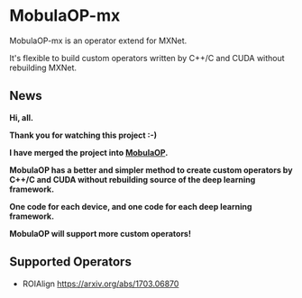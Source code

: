 # MobulaOP-mx

MobulaOP-mx is an operator extend for MXNet.

It's flexible to build custom operators written by C++/C and CUDA without rebuilding MXNet.

## News

**Hi, all.**

**Thank you for watching this project :-)**

**I have merged the project into [MobulaOP](https://github.com/wkcn/MobulaOP).**

**MobulaOP has a better and simpler method to create custom operators by C++/C and CUDA without rebuilding source of the deep learning framework.**

**One code for each device, and one code for each deep learning framework.**

**MobulaOP will support more custom operators!**

## Supported Operators
- ROIAlign
  https://arxiv.org/abs/1703.06870
